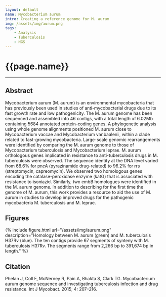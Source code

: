 ```yaml
---
layout: default
name: Mycobacterium aurum
intro: Creating a reference genome for M. aurum
img: /assets/img/aurum.png
tags:
    - Analysis
    - Tuberculosis
    - NGS
---
```


# {{page.name}}
---

## Abstract
Mycobacterium aurum (M. aurum) is an environmental mycobacteria that has previously been used in studies of anti-mycobacterial drugs due to its fast growth rate and low pathogenicity. The M. aurum genome has been sequenced and assembled into 46 contigs, with a total length of 6.02Mb containing 5684 annotated protein-coding genes. A phylogenetic analysis using whole genome alignments positioned M. aurum close to Mycobacterium vaccae and Mycobacterium vanbaalenii, within a clade related to fast-growing mycobacteria. Large-scale genomic rearrangements were identified by comparing the M. aurum genome to those of Mycobacterium tuberculosis and Mycobacterium leprae. M. aurum orthologous genes implicated in resistance to anti-tuberculosis drugs in M. tuberculosis were observed. The sequence identity at the DNA level varied from 68.6% for pncA (pyrazinamide drug-related) to 96.2% for rrs (streptomycin, capreomycin). We observed two homologous genes encoding the catalase-peroxidase enzyme (katG) that is associated with resistance to isoniazid. Similarly, two embB homologues were identified in the M. aurum genome. In addition to describing for the first time the genome of M. aurum, this work provides a resource to aid the use of M. aurum in studies to develop improved drugs for the pathogenic mycobacteria M. tuberculosis and M. leprae.

## Figures
{% include figure.html url="/assets/img/aurum.png" description="Homology between M. aurum (green) and M. tuberculosis H37Rv (blue). The ten contigs provide 67 segments of synteny with M. tuberculosis H37Rv. The segments range from 2,266 bp to 391,674 bp in length." %}

## Citation
Phelan J, Coll F, McNerney R, Pain A, Bhakta S, Clark TG. Mycobacterium aurum genome sequence and investigating tuberculosis infection and drug resistance. Int J Mycobact. 2015; 4: 207–216.

